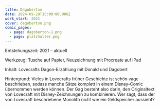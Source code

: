 ```yaml
---
title: Dagoberton
date: 2024-09-29T15:09:00.000Z
work_start: 2021
cover: dagoberton.png
comic_pages:
  - page: dagoberton-1.png
  - page: platzhalter.png
---
```



Entstehungszeit: 2021 – aktuell

Werkzeug: Tusche auf Papier, Neuzeichnung mit Procreate auf iPad

Inhalt: Lovecrafts Dagon-Erzählung mit Donald und Dagobert

Hintergrund: Vieles in Lovecrafts früher Geschichte ist schön vage beschrieben, sodass manche Sätze komplett in einem Disney-Comic übernommen werden können. Der Gag besteht also darin, den Originaltext von Lovecraft mit Disney-Zeichnungen zu kombinieren. Wer sagt, dass der von Lovecraft beschriebene Monolith nicht wie ein Geldspeicher aussieht?
